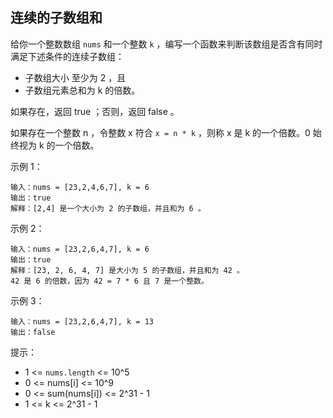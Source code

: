 ## 连续的子数组和

给你一个整数数组 `nums` 和一个整数 `k` ，编写一个函数来判断该数组是否含有同时满足下述条件的连续子数组：

* 子数组大小 至少为 2 ，且
* 子数组元素总和为 k 的倍数。

如果存在，返回 true ；否则，返回 false 。

如果存在一个整数 n ，令整数 x 符合 `x = n * k` ，则称 x 是 k 的一个倍数。0 始终视为 k 的一个倍数。


示例 1：

```
输入：nums = [23,2,4,6,7], k = 6
输出：true
解释：[2,4] 是一个大小为 2 的子数组，并且和为 6 。
```

示例 2：

```
输入：nums = [23,2,6,4,7], k = 6
输出：true
解释：[23, 2, 6, 4, 7] 是大小为 5 的子数组，并且和为 42 。
42 是 6 的倍数，因为 42 = 7 * 6 且 7 是一个整数。
```

示例 3：

```
输入：nums = [23,2,6,4,7], k = 13
输出：false
```

提示：

* 1 <= `nums.length` <= 10^5
* 0 <= nums[i] <= 10^9
* 0 <= sum(nums[i]) <= 2^31 - 1
* 1 <= k <= 2^31 - 1